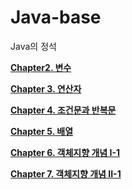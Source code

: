 # Java-base
Java의 정석

**[Chapter2. 변수](https://velog.io/@hcw0709/Chapter-2.-%EB%B3%80%EC%88%98)**

**[Chapter 3. 연산자](https://velog.io/@hcw0709/Chapter-3.-%EC%97%B0%EC%82%B0%EC%9E%90-h6mm6iuf)**

**[Chapter 4. 조건문과 반복문](https://velog.io/@hcw0709/Chapter-4.-%EC%A1%B0%EA%B1%B4%EB%AC%B8%EA%B3%BC-%EB%B0%98%EB%B3%B5%EB%AC%B8-pvofbmdn)**

**[Chapter 5. 배열](https://velog.io/@hcw0709/Chapter-5.-%EB%B0%B0%EC%97%B4-aobi5zxq)**

**[Chapter 6. 객체지향 개념 I-1](https://velog.io/@hcw0709/Chapter-6.-%EA%B0%9D%EC%B2%B4%EC%A7%80%ED%96%A5-%EA%B0%9C%EB%85%90-I-1-z7ullxbd)**

**[Chapter 7. 객체지향 개념 II-1](https://velog.io/@hcw0709/Chapter-7.-%EA%B0%9D%EC%B2%B4%EC%A7%80%ED%96%A5-%EA%B0%9C%EB%85%90-II-1-78uwax4a)**

**[]()**